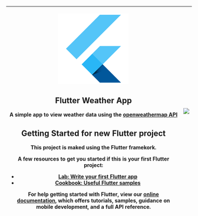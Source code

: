<br/>

<table>
<thead>
  <tr>
    <th width="600">

<p  align="center">

<img src="https://github.com/s7Thiago/Flutter-EarthQuakeApp/blob/master/android/app/src/main/res/mipmap-xxxhdpi/ic_launcher.png">
<h2 align="center">Flutter Weather App</h2>

<p align="center">A simple app to view weather data using the <a href="http://api.openweathermap.org">openweathermap API</a>
</p>

## Getting Started for new Flutter project

This project is maked using the Flutter framekork.

A few resources to get you started if this is your first Flutter project:

- [Lab: Write your first Flutter app](https://flutter.dev/docs/get-started/codelab)
- [Cookbook: Useful Flutter samples](https://flutter.dev/docs/cookbook)

For help getting started with Flutter, view our
[online documentation](https://flutter.dev/docs), which offers tutorials,
samples, guidance on mobile development, and a full API reference.

<p align="center">
</p>
</p>
    </th>
    <th >
    <p align="end">
    <img src="app.gif" height="700"></img>
    </p>
    </th>
  </tr>
</thead>
</table>
